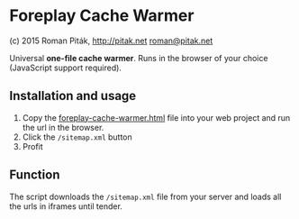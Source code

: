 # Foreplay Cache Warmer

(c) 2015 Roman Piták, http://pitak.net <roman@pitak.net>

Universal **one-file cache warmer**. Runs in the browser of your choice (JavaScript support required). 

## Installation and usage

1. Copy the [foreplay-cache-warmer.html](https://github.com/romanpitak/foreplay-cache-warmer/blob/master/foreplay-cache-warmer.html) file into your web project and run the url in the browser. 
2. Click the `/sitemap.xml` button 
3. Profit

## Function

The script downloads the `/sitemap.xml` file from your server and loads all the urls in iframes until tender. 



